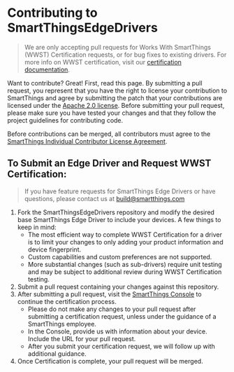 # Contributing to SmartThingsEdgeDrivers

> We are only accepting pull requests for Works With SmartThings (WWST) Certification requests, or for bug fixes to existing drivers. For more info on WWST certification, visit our [certification documentation](https://developer-preview.smartthings.com/docs/certification/overview).

Want to contribute? Great! First, read this page. By submitting a pull request, you represent that you have the right to
license your contribution to SmartThings and agree by submitting the patch that
your contributions are licensed under the [Apache 2.0 license](LICENSE). Before
submitting your pull request, please make sure you have tested your changes and that
they follow the project guidelines for contributing code.

Before contributions can be merged, all contributors must agree to the [SmartThings
Individual Contributor License
Agreement](https://cla-assistant.io/SmartThingsCommunity/SmartThingsEdgeDrivers).

## To Submit an Edge Driver and Request WWST Certification:

> If you have feature requests for SmartThings Edge Drivers or have questions, please contact us at build@smartthings.com

1. Fork the SmartThingsEdgeDrivers repository and modify the desired base SmartThings Edge Driver to include your devices. A few things to keep in mind:
    * The most efficient way to complete WWST Certification for a driver is to limit your changes to only adding your product information and device fingerprint.
    * Custom capabilities and custom preferences are not supported.
    * More substantial changes (such as sub-drivers) require unit testing and may be subject to additional review during WWST Certification testing.
2. Submit a pull request containing your changes against this repository.
3. After submitting a pull request, visit the [SmartThings Console](https://developer-preview.smartthings.com/console) to continue the certification process.
    * Please do not make any changes to your pull request after submitting a certification request, unless under the guidance of a SmartThings employee. 
    * In the Console, provide us with information about your device. Include the URL for your pull request.
    * After you submit your certification request, we will follow up with additional guidance.
4. Once Certification is complete, your pull request will be merged.
